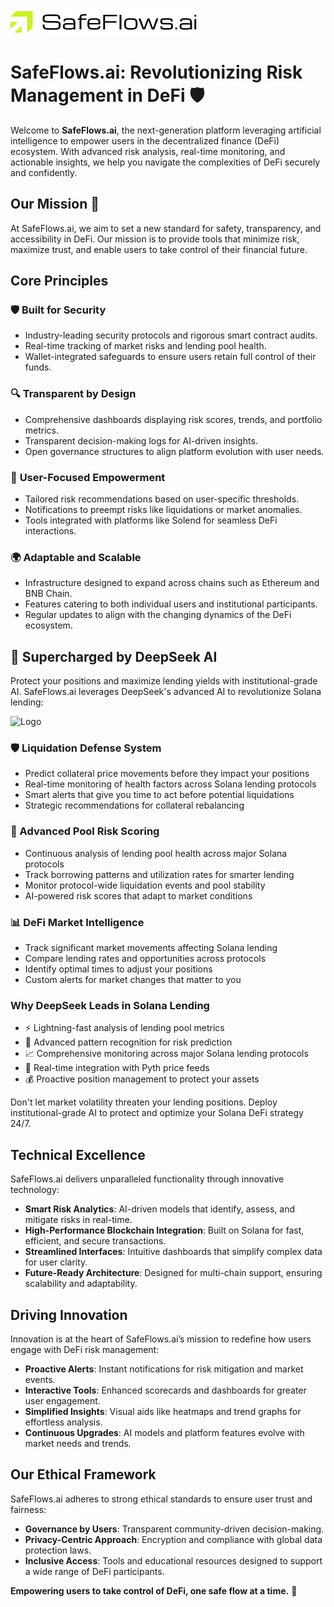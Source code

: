 
![Logo](https://github.com/YSF-web3/safeflows.ai/blob/main/client/public/safeflow-logo.png?raw=true)


# SafeFlows.ai: Revolutionizing Risk Management in DeFi 🛡️  

Welcome to **SafeFlows.ai**, the next-generation platform leveraging artificial intelligence to empower users in the decentralized finance (DeFi) ecosystem. With advanced risk analysis, real-time monitoring, and actionable insights, we help you navigate the complexities of DeFi securely and confidently.  



## **Our Mission** 🎯  
At SafeFlows.ai, we aim to set a new standard for safety, transparency, and accessibility in DeFi. Our mission is to provide tools that minimize risk, maximize trust, and enable users to take control of their financial future.  



## **Core Principles**  

### 🛡️ **Built for Security**  
- Industry-leading security protocols and rigorous smart contract audits.  
- Real-time tracking of market risks and lending pool health.  
- Wallet-integrated safeguards to ensure users retain full control of their funds.  

### 🔍 **Transparent by Design**  
- Comprehensive dashboards displaying risk scores, trends, and portfolio metrics.  
- Transparent decision-making logs for AI-driven insights.  
- Open governance structures to align platform evolution with user needs.  

### 🌟 **User-Focused Empowerment**  
- Tailored risk recommendations based on user-specific thresholds.  
- Notifications to preempt risks like liquidations or market anomalies.  
- Tools integrated with platforms like Solend for seamless DeFi interactions.  

### 🌍 **Adaptable and Scalable**  
- Infrastructure designed to expand across chains such as Ethereum and BNB Chain.  
- Features catering to both individual users and institutional participants.  
- Regular updates to align with the changing dynamics of the DeFi ecosystem.  


## **🐋 Supercharged by DeepSeek AI**



Protect your positions and maximize lending yields with institutional-grade AI. SafeFlows.ai leverages DeepSeek's advanced AI to revolutionize Solana lending:


![Logo](https://camo.githubusercontent.com/411fd835329fcfba1075b78394c85e18837862872c07620d052cc1dd6196da9c/68747470733a2f2f63646e2e646565707365656b2e636f6d2f6c6f676f2e706e67)

### 🛡️ Liquidation Defense System
- Predict collateral price movements before they impact your positions
- Real-time monitoring of health factors across Solana lending protocols
- Smart alerts that give you time to act before potential liquidations
- Strategic recommendations for collateral rebalancing

### 💯 Advanced Pool Risk Scoring
- Continuous analysis of lending pool health across major Solana protocols
- Track borrowing patterns and utilization rates for smarter lending
- Monitor protocol-wide liquidation events and pool stability
- AI-powered risk scores that adapt to market conditions

### 📊 DeFi Market Intelligence
- Track significant market movements affecting Solana lending
- Compare lending rates and opportunities across protocols
- Identify optimal times to adjust your positions
- Custom alerts for market changes that matter to you

### Why DeepSeek Leads in Solana Lending
- ⚡ Lightning-fast analysis of lending pool metrics
- 🎯 Advanced pattern recognition for risk prediction
- 📈 Comprehensive monitoring across major Solana lending protocols
- 🔄 Real-time integration with Pyth price feeds
- 💰 Proactive position management to protect your assets

Don't let market volatility threaten your lending positions. Deploy institutional-grade AI to protect and optimize your Solana DeFi strategy 24/7.

## **Technical Excellence**  


SafeFlows.ai delivers unparalleled functionality through innovative technology:  
- **Smart Risk Analytics**: AI-driven models that identify, assess, and mitigate risks in real-time.  
- **High-Performance Blockchain Integration**: Built on Solana for fast, efficient, and secure transactions.  
- **Streamlined Interfaces**: Intuitive dashboards that simplify complex data for user clarity.  
- **Future-Ready Architecture**: Designed for multi-chain support, ensuring scalability and adaptability.  



## **Driving Innovation**  

Innovation is at the heart of SafeFlows.ai’s mission to redefine how users engage with DeFi risk management:  
- **Proactive Alerts**: Instant notifications for risk mitigation and market events.  
- **Interactive Tools**: Enhanced scorecards and dashboards for greater user engagement.  
- **Simplified Insights**: Visual aids like heatmaps and trend graphs for effortless analysis.  
- **Continuous Upgrades**: AI models and platform features evolve with market needs and trends.  



## **Our Ethical Framework**  

SafeFlows.ai adheres to strong ethical standards to ensure user trust and fairness:  
- **Governance by Users**: Transparent community-driven decision-making.  
- **Privacy-Centric Approach**: Encryption and compliance with global data protection laws.  
- **Inclusive Access**: Tools and educational resources designed to support a wide range of DeFi participants.  





**Empowering users to take control of DeFi, one safe flow at a time.** 🌟  